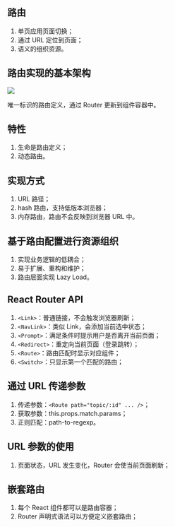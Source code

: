 ## 路由

1. 单页应用页面切换；
2. 通过 URL 定位到页面；
3. 语义的组织资源。

## 路由实现的基本架构

![](https://blog-1252173264.cos.ap-shanghai.myqcloud.com/1650897574240-b9e12c4d-f164-415b-a27f-3350e57b3b45.png)

唯一标识的路由定义，通过 Router 更新到组件容器中。

## 特性

1. 生命是路由定义；
2. 动态路由。

## 实现方式

1. URL 路径；
2. hash 路由，支持低版本浏览器；
3. 内存路由，路由不会反映到浏览器 URL 中。

## 基于路由配置进行资源组织

1. 实现业务逻辑的低耦合；
2. 易于扩展、重构和维护；
3. 路由层面实现 Lazy Load。

## React Router API

1. `<Link>`：普通链接，不会触发浏览器刷新；
2. `<NavLink>`：类似 Link，会添加当前选中状态；
3. `<Prompt>`：满足条件时提示用户是否离开当前页面；
4. `<Redirect>`：重定向当前页面（登录跳转）；
5. `<Route>`：路由匹配时显示对应组件；
6. `<Switch>`：只显示第一个匹配的路由；

## 通过 URL 传递参数

1. 传递参数：`<Route path="topic/:id" ... />`；
2. 获取参数：this.props.match.params；
3. 正则匹配：path-to-regexp。

## URL 参数的使用

1. 页面状态，URL 发生变化，Router 会使当前页面刷新；

## 嵌套路由

1. 每个 React 组件都可以是路由容器；
2. Router 声明式语法可以方便定义嵌套路由；
